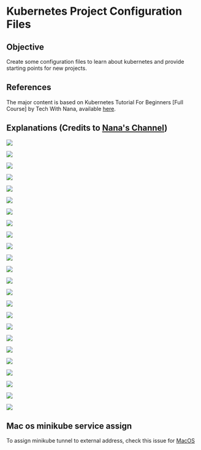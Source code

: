 # Kubernetes Project Configuration Files

## Objective

Create some configuration files to learn about kubernetes and provide starting points for new projects.

## References

The major content is based on Kubernetes Tutorial For Beginners [Full Course] by Tech With Nana, available [here](https://www.youtube.com/watch?v=X48VuDVv0do&t=5204s).

## Explanations (Credits to [Nana's Channel](https://www.youtube.com/c/TechWorldwithNana))

![](/images/img-001.jpeg)

![](/images/img-002.jpeg)

![](/images/img-003.jpeg)

![](/images/img-004.jpeg)

![](/images/img-005.jpeg)

![](/images/img-006.jpeg)

![](/images/img-007.jpeg)

![](/images/img-008.jpeg)

![](/images/img-009.jpeg)

![](/images/img-010.jpeg)

![](/images/img-011.jpeg)

![](/images/img-012.jpeg)

![](/images/img-013.jpeg)

![](/images/img-014.jpeg)

![](/images/img-015.jpeg)

![](/images/img-016.jpeg)

![](/images/img-017.jpeg)

![](/images/img-018.jpeg)

![](/images/img-019.jpeg)

![](/images/img-020.jpeg)

![](/images/img-021.jpeg)

![](/images/img-022.jpeg)

![](/images/img-023.jpeg)

![](/images/img-024.jpeg)

## Mac os minikube service assign

To assign minikube tunnel to external address, check this issue for [MacOS](https://github.com/kubernetes/minikube/issues/14039)
